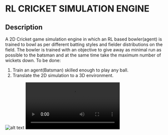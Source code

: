 # RL CRICKET SIMULATION ENGINE
## Description

A 2D Cricket game simulation engine in which an RL based bowler(agent) is trained to bowl as per different batting styles and fielder distributions on the field. The bowler is trained with an objective to give away as minimal run as possible to the batsman and at the same time take the maximum number of wickets down.
To be done:
1) Train an agent(Batsman) skilled enough to play any ball.
2) Translate the 2D simulation to a 3D environment.

![alt text](https://github.com/tvpian/RL_Cricket_Simulation_Engine/blob/master/Simulator_pic.png?raw=true)
![Demo](https://user-images.githubusercontent.com/41953267/103368168-edf62180-4aec-11eb-8c0e-27e4c3278b88.mp4)


